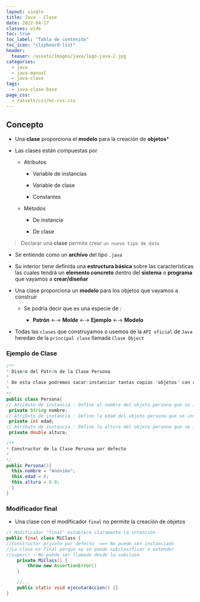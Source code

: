 ```yaml
---
layout: single
title: Java - Clase
date: 2022-04-17
classes: wide
toc: true
toc_label: "Tabla de contenido"
toc_icon: "clipboard-list"
header:
  teaser: /assets/images/java/logo-java-2.jpg
categories:
  - java
  - java-manual
  - java-clase
tags:
  - java-clase-base
page_css: 
  - /assets/css/mi-css.css
---
```


## Concepto

* Una **clase** proporciona el **modelo** para la creación de **objetos***

* Las clases están compuestas por

  * Atributos

    * Variable de instancias

    * Variable de clase

    * Constantes

  * Métodos

    * De instancia

    * De clase

> Declarar una **clase** permite crear ``un nuevo tipo de dato``

* Se entiende como un **archivo** del tipo ``.java``
  
* Su interior tiene definida una **estructura básica** sobre las características las cuales tendrá un **elemento concreto** dentro del **sistema** o **programa** que vayamos a **crear/diseñar**

* Una clase proporciona un **modelo** para los objetos que vayamos a construir

  * Se podría decir que es una especie de :

    * **Patrón** ←→ **Molde** ←→ **Ejemplo** ←→ **Modelo**
  
* Todas las ``clases`` que construyamos o usemos de la ``API oficial`` de ``Java`` heredan de la ``principal clase`` llamada ``Clase Object``

### Ejemplo de Clase

```java
/**
* Diseño del Patrón de la Clase Persona
* 
* De esta clase podremos sacar/instanciar tantas copias "objetos" con distintos valores como necesitemos
*
*/
public class Persona{
// Atributo de instancia : Define el nombre del objeto persona que se instancia
 private String nombre;
// Atributo de instancia : Define la edad del objeto persona que se instancia
 private int edad;
// Atributo de instancia : Define la altura del objeto persona que se instancia
 private double altura;

/**
* Constructor de la Clase Persona por defecto
* 
*/
public Persona(){
  this.nombre = "Anónimo";
  this.edad = 0;
  this.altura = 0.0;
  }
}
```

### Modificador final

* Una clase con el modificador ``final`` no permite la creación de objetos

```java
// Modificador "final" establece claramente la intención
public final class MiClass { 
//Constructor private por defecto  ==> No puede ser instanciado
//La clase es final porque no se puede subclasificar o extender 
//super() → No puede ser llamado desde la subclase
    private MiClass() {
        throw new AssertionError()
    }

    //...
    public static void ejecutarAccion() {}
}
```
